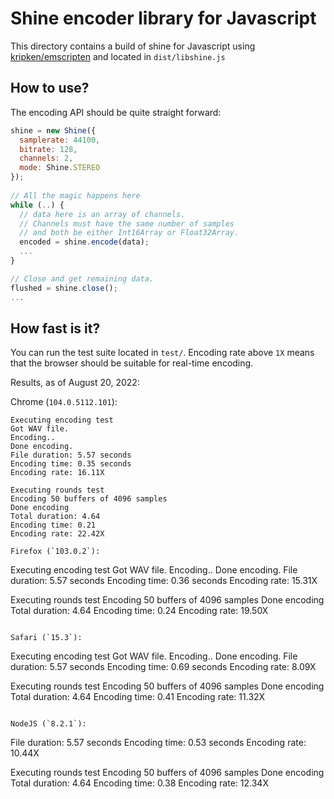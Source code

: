 Shine encoder library for Javascript
====================================

This directory contains a build of shine for Javascript using 
[kripken/emscripten](https://github.com/kripken/emscripten) and
located in `dist/libshine.js`

How to use?
-----------

The encoding API should be quite straight forward:

```js
shine = new Shine({
  samplerate: 44100,
  bitrate: 128,
  channels: 2,
  mode: Shine.STEREO
});
  
// All the magic happens here
while (..) {
  // data here is an array of channels.
  // Channels must have the same number of samples
  // and both be either Int16Array or Float32Array.
  encoded = shine.encode(data);
  ...
}

// Close and get remaining data.
flushed = shine.close();
...
```

How fast is it?
---------------

You can run the test suite located in `test/`. Encoding rate above `1X` means that 
the browser should be suitable for real-time encoding.

Results, as of August 20, 2022:

Chrome (`104.0.5112.101`):
```
Executing encoding test
Got WAV file.
Encoding..
Done encoding.
File duration: 5.57 seconds
Encoding time: 0.35 seconds
Encoding rate: 16.11X

Executing rounds test
Encoding 50 buffers of 4096 samples
Done encoding
Total duration: 4.64
Encoding time: 0.21
Encoding rate: 22.42X

Firefox (`103.0.2`):
```
Executing encoding test
Got WAV file.
Encoding..
Done encoding.
File duration: 5.57 seconds
Encoding time: 0.36 seconds
Encoding rate: 15.31X

Executing rounds test
Encoding 50 buffers of 4096 samples
Done encoding
Total duration: 4.64
Encoding time: 0.24
Encoding rate: 19.50X
```

Safari (`15.3`):
```
Executing encoding test
Got WAV file.
Encoding..
Done encoding.
File duration: 5.57 seconds
Encoding time: 0.69 seconds
Encoding rate: 8.09X

Executing rounds test
Encoding 50 buffers of 4096 samples
Done encoding
Total duration: 4.64
Encoding time: 0.41
Encoding rate: 11.32X
```

NodeJS (`8.2.1`):
```
File duration: 5.57 seconds
Encoding time: 0.53 seconds
Encoding rate: 10.44X

Executing rounds test
Encoding 50 buffers of 4096 samples
Done encoding
Total duration: 4.64
Encoding time: 0.38
Encoding rate: 12.34X
```
